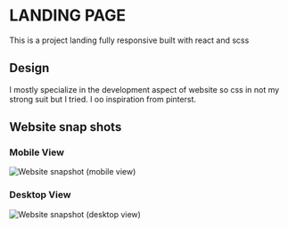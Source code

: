 # LANDING PAGE

This is a project landing fully responsive built with react and scss

## Design
I mostly specialize in the development aspect of website so css in not my strong suit but I tried.
I oo inspiration from pinterst.

## Website snap shots 
### Mobile View
![Website snapshot (mobile view)](https://user-images.githubusercontent.com/78990260/121291831-ef572180-c8b6-11eb-8b45-cad3b4ef845d.png)

### Desktop View
![Website snapshot (desktop view)](https://user-images.githubusercontent.com/78990260/121292478-03e7e980-c8b8-11eb-9444-72fa7f399592.png)


